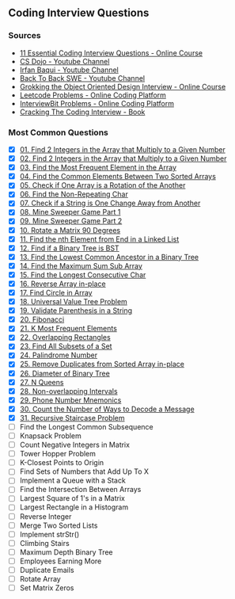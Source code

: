 ## Coding Interview Questions

### Sources
- [11 Essential Coding Interview Questions - Online Course](https://www.udemy.com/course/11-essential-coding-interview-questions/)
- [CS Dojo - Youtube Channel](https://www.youtube.com/channel/UCxX9wt5FWQUAAz4UrysqK9A/videos)
- [Irfan Baqui - Youtube Channel](https://www.youtube.com/channel/UCYvQTh9aUgPZmVH0wNHFa1A/videos)
- [Back To Back SWE - Youtube Channel](https://www.youtube.com/channel/UCmJz2DV1a3yfgrR7GqRtUUA/videos)
- [Grokking the Object Oriented Design Interview - Online Course](https://www.educative.io/courses/grokking-the-object-oriented-design-interview)
- [Leetcode Problems - Online Coding Platform](https://leetcode.com/problemset/all/?difficulty=Easy)
- [InterviewBit Problems - Online Coding Platform](https://www.interviewbit.com/practice/)
- [Cracking The Coding Interview - Book](https://www.amazon.com.br/dp/0984782850/)

### Most Common Questions
- [x] [01. Find 2 Integers in the Array that Multiply to a Given Number](https://github.com/bzamith/CodingInterviewQuestions/blob/master/MostCommonQuestions/01.findIntegersMultiply.py)
- [x] [02. Find 2 Integers in the Array that Multiply to a Given Number](https://github.com/bzamith/CodingInterviewQuestions/blob/master/MostCommonQuestions/02.find3IntegersMultiply.py)
- [x] [03. Find the Most Frequent Element in the Array](https://github.com/bzamith/CodingInterviewQuestions/blob/master/MostCommonQuestions/03.mostFrequentElement.py)
- [x] [04. Find the Common Elements Between Two Sorted Arrays](https://github.com/bzamith/CodingInterviewQuestions/blob/master/MostCommonQuestions/04.commonElements.py)
- [x] [05. Check if One Array is a Rotation of the Another](https://github.com/bzamith/CodingInterviewQuestions/blob/master/MostCommonQuestions/05.isRotation.py)
- [x] [06. Find the Non-Repeating Char](https://github.com/bzamith/CodingInterviewQuestions/blob/master/MostCommonQuestions/06.nonRepeatingChar.py)
- [x] [07. Check if a String is One Change Away from Another](https://github.com/bzamith/CodingInterviewQuestions/blob/master/MostCommonQuestions/07.isOneAwayStrings.py)
- [x] [08. Mine Sweeper Game Part 1](https://github.com/bzamith/CodingInterviewQuestions/blob/master/MostCommonQuestions/08.mineSweeper.py)
- [x] [09. Mine Sweeper Game Part 2](https://github.com/bzamith/CodingInterviewQuestions/blob/master/MostCommonQuestions/09.clickMineSweeper.py)
- [x] [10. Rotate a Matrix 90 Degrees](https://github.com/bzamith/CodingInterviewQuestions/blob/master/MostCommonQuestions/10.rotateMatrix90.py)
- [x] [11. Find the nth Element from End in a Linked List](https://github.com/bzamith/CodingInterviewQuestions/blob/master/MostCommonQuestions/11.nthFromEndLinkedList.py)
- [x] [12. Find if a Binary Tree is BST](https://github.com/bzamith/CodingInterviewQuestions/blob/master/MostCommonQuestions/12.isBST.py)
- [x] [13. Find the Lowest Common Ancestor in a Binary Tree](https://github.com/bzamith/CodingInterviewQuestions/blob/master/MostCommonQuestions/13.lca.py)
- [x] [14. Find the Maximum Sum Sub Array](https://github.com/bzamith/CodingInterviewQuestions/blob/master/MostCommonQuestions/14.maxSumSubArray.py)
- [x] [15. Find the Longest Consecutive Char](https://github.com/bzamith/CodingInterviewQuestions/blob/master/MostCommonQuestions/15.longestConsecutiveChar.py)
- [x] [16. Reverse Array in-place](https://github.com/bzamith/CodingInterviewQuestions/blob/master/MostCommonQuestions/16.reverseArrayInPlace.py)
- [x] [17. Find Circle in Array](https://github.com/bzamith/CodingInterviewQuestions/blob/master/MostCommonQuestions/17.findCircleArray.py)
- [x] [18. Universal Value Tree Problem](https://github.com/bzamith/CodingInterviewQuestions/blob/master/MostCommonQuestions/18.universalValueTree.py)
- [x] [19. Validate Parenthesis in a String](https://github.com/bzamith/CodingInterviewQuestions/blob/master/MostCommonQuestions/19.validateParenthesis.py)
- [x] [20. Fibonacci](https://github.com/bzamith/CodingInterviewQuestions/blob/master/MostCommonQuestions/20.fibonacci.py)
- [x] [21. K Most Frequent Elements](https://github.com/bzamith/CodingInterviewQuestions/blob/master/MostCommonQuestions/21.kMostFrequentElements.py)
- [x] [22. Overlapping Rectangles](https://github.com/bzamith/CodingInterviewQuestions/blob/master/MostCommonQuestions/22.rectangleOverlap.py)
- [x] [23. Find All Subsets of a Set](https://github.com/bzamith/CodingInterviewQuestions/blob/master/MostCommonQuestions/23.subsetsOfSet.py)
- [x] [24. Palindrome Number](https://github.com/bzamith/CodingInterviewQuestions/blob/master/MostCommonQuestions/24.palindromeNumber.py)
- [x] [25. Remove Duplicates from Sorted Array in-place](https://github.com/bzamith/CodingInterviewQuestions/blob/master/MostCommonQuestions/25.removeDuplicates.py)
- [x] [26. Diameter of Binary Tree](https://github.com/bzamith/CodingInterviewQuestions/blob/master/MostCommonQuestions/26.diameterBinaryTree.py)
- [x] [27. N Queens](https://github.com/bzamith/CodingInterviewQuestions/blob/master/MostCommonQuestions/27.nQueens.py)
- [x] [28. Non-overlapping Intervals](https://github.com/bzamith/CodingInterviewQuestions/blob/master/MostCommonQuestions/28.intervalScheduling.py)
- [x] [29. Phone Number Mnemonics](https://github.com/bzamith/CodingInterviewQuestions/blob/master/MostCommonQuestions/29.phoneNumberMnemonics.py)
- [x] [30. Count the Number of Ways to Decode a Message ](https://github.com/bzamith/CodingInterviewQuestions/blob/master/MostCommonQuestions/30.waysDecode.py)
- [x] [31. Recursive Staircase Problem](https://github.com/bzamith/CodingInterviewQuestions/blob/master/MostCommonQuestions/31.staircaseProblem.py)
- [ ] Find the Longest Common Subsequence
- [ ] Knapsack Problem
- [ ] Count Negative Integers in Matrix
- [ ] Tower Hopper Problem
- [ ] K-Closest Points to Origin
- [ ] Find Sets of Numbers that Add Up To X
- [ ] Implement a Queue with a Stack
- [ ] Find the Intersection Between Arrays
- [ ] Largest Square of 1's in a Matrix
- [ ] Largest Rectangle in a Histogram
- [ ] Reverse Integer
- [ ] Merge Two Sorted Lists
- [ ] Implement strStr()
- [ ] Climbing Stairs
- [ ] Maximum Depth Binary Tree
- [ ] Employees Earning More
- [ ] Duplicate Emails
- [ ] Rotate Array
- [ ] Set Matrix Zeros
